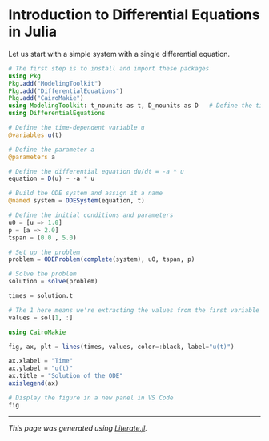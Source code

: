 # Introduction to Differential Equations in Julia

Let us start with a simple system with a single differential equation.

````julia
# The first step is to install and import these packages
using Pkg
Pkg.add("ModelingToolkit")
Pkg.add("DifferentialEquations")
Pkg.add("CairoMakie")
using ModelingToolkit: t_nounits as t, D_nounits as D   # Define the time variable and the differentiation operator
using DifferentialEquations

# Define the time-dependent variable u
@variables u(t)

# Define the parameter a
@parameters a

# Define the differential equation du/dt = -a * u
equation = D(u) ~ -a * u

# Build the ODE system and assign it a name
@named system = ODESystem(equation, t)

# Define the initial conditions and parameters
u0 = [u => 1.0]
p = [a => 2.0]
tspan = (0.0 , 5.0)

# Set up the problem
problem = ODEProblem(complete(system), u0, tspan, p)

# Solve the problem
solution = solve(problem)

times = solution.t

# The 1 here means we're extracting the values from the first variable
values = sol[1, :]

using CairoMakie

fig, ax, plt = lines(times, values, color=:black, label="u(t)")

ax.xlabel = "Time"
ax.ylabel = "u(t)"
ax.title = "Solution of the ODE"
axislegend(ax)

# Display the figure in a new panel in VS Code
fig
````

---

*This page was generated using [Literate.jl](https://github.com/fredrikekre/Literate.jl).*

